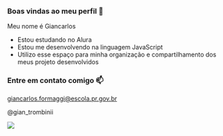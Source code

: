 ### Boas vindas ao meu perfil 💙

Meu nome é Giancarlos

- Estou estudando no Alura
- Estou me desenvolvendo  na linguagem JavaScript
- Utilizo esse espaço para minha organização e compartilhamento dos meus projeto desenvolvidos

### Entre em contato comigo 📫

giancarlos.formaggi@escola.pr.gov.br

@gian_trombinii


![](https://media.tenor.com/BkZl67YmYLkAAAAM/archie.gif)
